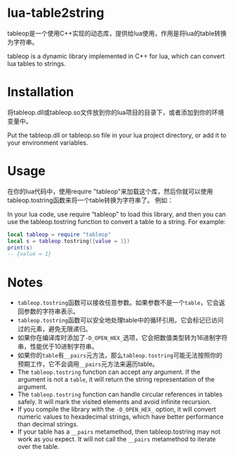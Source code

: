 # lua-table2string

tableop是一个使用C++实现的动态库，提供给lua使用，作用是将lua的table转换为字符串。

tableop is a dynamic library implemented in C++ for lua, which can convert lua tables to strings.

# Installation

将tableop.dll或tableop.so文件放到你的lua项目的目录下，或者添加到你的环境变量中。

Put the tableop.dll or tableop.so file in your lua project directory, or add it to your environment variables.

# Usage
在你的lua代码中，使用require "tableop"来加载这个库，然后你就可以使用tableop.tostring函数来将一个table转换为字符串了。 例如：

In your lua code, use require “tableop” to load this library, and then you can use the tableop.tostring function to convert a table to a string. For example:

```lua
local tableop = require "tableop"
local s = tableop.tostring({value = 1})
print(s)
-- {value = 1}
```

# Notes
- `tableop.tostring`函数可以接收任意参数。如果参数不是一个`table`，它会返回参数的字符串表示。
- `tableop.tostring`函数可以安全地处理table中的循环引用。它会标记已访问过的元素，避免无限递归。
- 如果你在编译库时添加了`-D_OPEN_HEX_`选项，它会把数值类型转为16进制字符串，性能优于10进制字符串。
- 如果你的`table`有`__pairs`元方法，那么`tableop.tostring`可能无法按照你的预期工作，它不会调用`__pairs`元方法来遍历table。
- The `tableop.tostring` function can accept any argument. If the argument is not a `table`, it will return the string representation of the argument.
- The `tableop.tostring` function can handle circular references in tables safely. It will mark the visited elements and avoid infinite recursion.
- If you compile the library with the `-D_OPEN_HEX_` option, it will convert numeric values to hexadecimal strings, which have better performance than decimal strings.
- If your table has a `__pairs` metamethod, then tableop.tostring may not work as you expect. It will not call the `__pairs` metamethod to iterate over the table.
